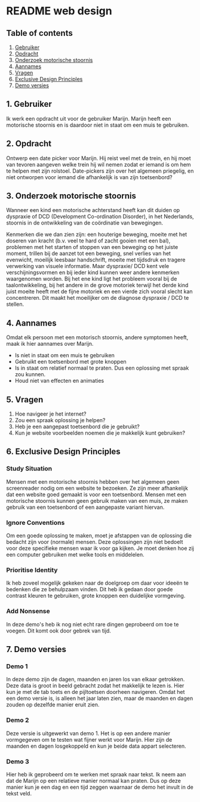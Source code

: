 
# README web design

## Table of contents
1.  [Gebruiker](#1-Gebruiker)
2.  [Opdracht](#2-Opdracht)
3.  [Onderzoek motorische stoornis](#3-Onderzoek-motorische-stoornis)
4.  [Aannames](#4-Aannames)
5.  [Vragen](#5-Vragen)
6.  [Exclusive Design Principles](#5-Exclusive-Design-Principles)
7.  [Demo versies](#6-Demo-versies)

## 1. Gebruiker
Ik werk een opdracht uit voor de gebruiker Marijn. Marijn heeft een motorische stoornis en is daardoor niet in staat om een muis te gebruiken.

## 2. Opdracht
Ontwerp een date picker voor Marijn.
Hij reist veel met de trein, en hij moet van tevoren aangeven welke trein hij wil nemen zodat er iemand is om hem te helpen met zijn rolstoel. Date-pickers zijn over het algemeen priegelig, en niet ontworpen voor iemand die afhankelijk is van zijn toetsenbord?

## 3. Onderzoek motorische stoornis
Wanneer een kind een motorische achterstand heeft kan dit duiden op dyspraxie of DCD (Development Co-ordination Disorder), in het Nederlands, stoornis in de ontwikkeling van de coördinatie van bewegingen.

Kenmerken die we dan zien zijn: een houterige beweging, moeite met het doseren van kracht (b.v. veel te hard of zacht gooien met een bal), problemen met het starten of stoppen van een beweging op het juiste moment, trillen bij de aanzet tot een beweging, snel verlies van het evenwicht, moeilijk leesbaar handschrift, moeite met tijdsdruk en tragere verwerking van visuele informatie. Maar dyspraxie/ DCD kent vele verschijningsvormen en bij ieder kind kunnen weer andere kenmerken waargenomen worden. Bij het ene kind ligt het probleem vooral bij de taalontwikkeling, bij het andere in de grove motoriek terwijl het derde kind juist moeite heeft met de fijne motoriek en een vierde zich vooral slecht kan concentreren. Dit maakt het moeilijker om de diagnose dyspraxie / DCD te stellen.

## 4. Aannames
Omdat elk persoon met een motorisch stoornis, andere symptomen heeft, maak ik hier aannames over Marijn.
- Is niet in staat om een muis te gebruiken
- Gebruikt een toetsenbord met grote knoppen
- Is in staat om relatief normaal te praten. Dus een oplossing met spraak zou kunnen.
- Houd niet van effecten en animaties

## 5. Vragen
1. Hoe navigeer je het internet?
2. Zou een spraak oplossing je helpen?
3. Heb je een aangepast toetsenbord die je gebruikt?
4. Kun je website voorbeelden noemen die je makkelijk kunt gebruiken?

## 6. Exclusive Design Principles
### Study Situation
Mensen met een motorische stoornis hebben over het algemeen geen screenreader nodig om een website te bezoeken. Ze zijn meer afhankelijk dat een website goed gemaakt is voor een toetsenbord. Mensen met een motorische stoornis kunnen geen gebruik maken van een muis, ze maken gebruik van een toetsenbord of een aangepaste variant hiervan.

### Ignore Conventions
Om een goede oplossing te maken, moet je afstappen van de oplossing die bedacht zijn voor (normale) mensen. Deze oplossingen zijn niet bedoelt voor deze specifieke mensen waar ik voor ga kijken. Je moet denken hoe zij een computer gebruiken met welke tools en middelelen.

### Prioritise Identity
Ik heb zoveel mogelijk gekeken naar de doelgroep om daar voor ideeën te bedenken die ze behulpzaam vinden. Dit heb ik gedaan door goede contrast kleuren te gebruiken, grote knoppen een duidelijke vormgeving.

### Add Nonsense
In deze demo's heb ik nog niet echt rare dingen geprobeerd om toe te voegen. Dit komt ook door gebrek van tijd.

## 7. Demo versies
### Demo 1
In deze demo zijn de dagen, maanden en jaren los van elkaar getrokken. Deze data is groot in beeld gebracht zodat het makkelijk te lezen is. Hier kun je met de tab toets en de pijltoetsen doorheen navigeren.
Omdat het een demo versie is, is alleen het jaar laten zien, maar de maanden en dagen zouden op dezelfde manier eruit zien.

### Demo 2
Deze versie is uitgewerkt van demo 1. Het is op een andere manier vormgegeven om te testen wat fijner werkt voor Marijn. Hier zijn de maanden en dagen losgekoppeld en kun je beide data appart selecteren.

### Demo 3
Hier heb ik geprobeerd om te werken met spraak naar tekst. Ik neem aan dat de Marijn op een relatieve manier normaal kan praten. Dus op deze manier kun je een dag en een tijd zeggen waarnaar de demo het invult in de tekst veld.